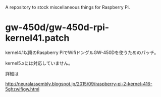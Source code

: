 A repository to stock miscellaneous things for Raspberry Pi.
  

# gw-450d/gw-450d-rpi-kernel41.patch
  
kernel4.1以降のRaspberry PiでWifiドングルGW-450Dを使うためのパッチ。

kernel5.xには対応していません。
  
詳細は
  
http://neuralassembly.blogspot.jp/2015/09/raspberry-pi-2-kernel-416-5ghzwifigw.html
  

